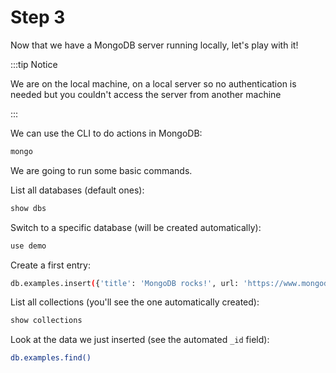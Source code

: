 # Step 3

Now that we have a MongoDB server running locally, let's play with it!

:::tip Notice

We are on the local machine, on a local server so no authentication is needed but you couldn't access the server from another machine

:::

We can use the CLI to do actions in MongoDB:

```bash
mongo
```

We are going to run some basic commands.

List all databases (default ones):

```bash
show dbs
```

Switch to a specific database (will be created automatically):

```bash
use demo
```

Create a first entry:

```bash
db.examples.insert({'title': 'MongoDB rocks!', url: 'https://www.mongodb.com'})
```

List all collections (you'll see the one automatically created):

```bash
show collections
```

Look at the data we just inserted (see the automated `_id` field):

```bash
db.examples.find()
```

